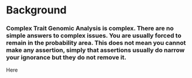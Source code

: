 # Background
### Complex Trait Genomic Analysis is complex. There are no simple answers to complex issues. You are usually forced to remain in the probability area. This does not mean you cannot make any assertion, simply that assertions usually do narrow your ignorance but they do not remove it.

Here 
